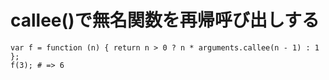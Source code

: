 ﻿# callee()で無名関数を再帰呼び出しする

```clike
var f = function (n) { return n > 0 ? n * arguments.callee(n - 1) : 1 };
f(3); # => 6
```
